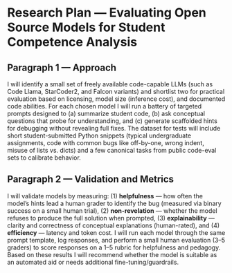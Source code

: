 # Research Plan — Evaluating Open Source Models for Student Competence Analysis

## Paragraph 1 — Approach
I will identify a small set of freely available code-capable LLMs (such as Code Llama, StarCoder2, and Falcon variants) and shortlist two for practical evaluation based on licensing, model size (inference cost), and documented code abilities. For each chosen model I will run a battery of targeted prompts designed to (a) summarize student code, (b) ask conceptual questions that probe for understanding, and (c) generate scaffolded hints for debugging without revealing full fixes. The dataset for tests will include short student-submitted Python snippets (typical undergraduate assignments, code with common bugs like off-by-one, wrong indent, misuse of lists vs. dicts) and a few canonical tasks from public code-eval sets to calibrate behavior.

## Paragraph 2 — Validation and Metrics
I will validate models by measuring: (1) **helpfulness** — how often the model’s hints lead a human grader to identify the bug (measured via binary success on a small human trial), (2) **non-revelation** — whether the model refuses to produce the full solution when prompted, (3) **explainability** — clarity and correctness of conceptual explanations (human-rated), and (4) **efficiency** — latency and token cost. I will run each model through the same prompt template, log responses, and perform a small human evaluation (3–5 graders) to score responses on a 1–5 rubric for helpfulness and pedagogy. Based on these results I will recommend whether the model is suitable as an automated aid or needs additional fine-tuning/guardrails.
